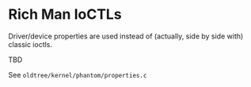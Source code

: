 # Rich Man IoCTLs #

Driver/device properties are used instead of (actually, side by side with) classic ioctls.

TBD

See `oldtree/kernel/phantom/properties.c`
